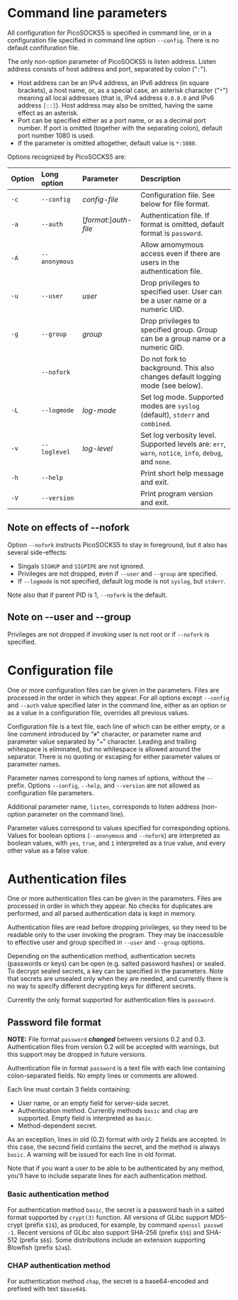 # Command line parameters

All configuration for PicoSOCKS5 is specified in command line, or in a
configuration file specified in command line option `--config`. There is no
default confifuration file.

The only non-option parameter of PicoSOCKS5 is listen address. Listen address
consists of host address and port, separated by colon ("`:`").

  * Host address can be an IPv4 address, an IPv6 address (in square brackets),
    a host name, or, as a special case, an asterisk character ("`*`") meaning
    all local addresses (that is, IPv4 address `0.0.0.0` and IPv6 address
    `[::]`). Host address may also be omitted, having the same effect as an
    asterisk.
  * Port can be specified either as a port name, or as a decimal port number.
    If port is omitted (together with the separating colon), default port
    number 1080 is used.
  * If the parameter is omitted altogether, default value is `*:1080`.

Options recognized by PicoSOCKS5 are:

|Option|Long option  |Parameter              |Description |
|:---- |:----------- |:--------------------- |:---------- |
|`-c`  |`--config`   |*config-file*          | Configuration file. See below for file format. |
|`-a`  |`--auth`     |[*format*:]*auth-file* | Authentication file. If format is  omitted, default format is `password`. |
|`-A`  |`--anonymous`|                       | Allow amomymous access even if there are users in the authentication file. |
|`-u`  |`--user`     |*user*                 | Drop privileges to specified user. User can be a user name or a numeric UID. |
|`-g`  |`--group`    |*group*                | Drop privileges to specified group. Group can be a group name or a numeric GID. |
|      |`--nofork`   |                       | Do not fork to background. This also changes default logging mode (see below). |
|`-L`  |`--logmode`  |*log-mode*             | Set log mode. Supported modes are `syslog` (default), `stderr` and `combined`. |
|`-v`  |`--loglevel` |*log-level*            | Set log verbosity level. Supported levels are: `err`, `warn`, `notice`, `info`, `debug`, and `none`. |
|`-h`  |`--help`     |                       | Print short help message and exit. |
|`-V`  |`--version`  |                       | Print program version and exit. |

## Note on effects of --nofork

Option `--nofork` instructs PicoSOCKS5 to stay in foreground, but it also
has several side-effects:

  * Singals `SIGHUP` and `SIGPIPE` are not ignored.
  * Privileges are not dropped, even if `--user` and `--group` are specified.
  * If `--logmode` is not specified, default log mode is not `syslog`, but `stderr`.

Note also that if parent PID is 1, `--nofork` is the default.

## Note on --user and --group

Privileges are not dropped if invoking user is not root or if `--nofork` is specified.

# Configuration file

One or more configuration files can be given in the parameters. Files are processed
in the order in which they appear. For all options except `--config` and `--auth`
value specified later in the command line, either as an option or as a value in a
configuration file, overrides all previous values.

Configuration file is a text file, each line of which can be either empty, or a
line comment introduced by "`#`" character, or parameter name and parameter value
separated by "`=`" character. Leading and trailing whitespace is eliminated, but no
whitespace is allowed around the separator. There is no quoting or escaping for
either parameter values or parameter names.

Parameter names correspond to long names of options, without the `--` prefix.
Options `--config`, `--help`, and `--version` are not allowed as configuration
file parameters.

Additional parameter name, `listen`, corresponds to listen address (non-option
parameter on the command line).

Parameter values correspond to values specified for corresponding options.
Values for boolean options (`--anonymous` and `--nofork`) are interpreted as
boolean values, with `yes`, `true`, and `1` interpreted as a true value, and
every other value as a false value.

# Authentication files

One or more authentication files can be given in the parameters. Files are processed
in order in which they appear. No checks for duplicates are performed, and all
parsed authentication data is kept in memory.

Authentication files are read before dropping privileges, so they need to be readable
only to the user invoking the program. They may be inaccessible to effective user and
group specified in `--user` and `--group` options.

Depending on the authentication method, authentication secrets (passwords or keys)
can be open (e.g. salted password hashes) or sealed. To decrypt sealed secrets, a
key can be specified in the parameters. Note that secrets are unsealed only when
they are needed, and currently there is no way to specify different decrypting
keys for different secrets.

Currently the only format supported for authentication files is `password`.

## Password file format

**NOTE:** File format `password` **_changed_** between versions 0.2 and 0.3.
Authentication files from version 0.2 will be accepted with warnings, but
this support may be dropped in future versions.

Authentication file in format `password` is a text file with each line
containing colon-separated fields. No empty lines or comments are allowed.

Each line must contain 3 fields containing:

  * User name, or an empty field for server-side secret.
  * Authentication method. Currently methods `basic` and `chap` are supported.
    Empty field is interpreted as `basic`.
  * Method-dependent secret.

As an exception, lines in old (0.2) format with only 2 fields are accepted.
In this case, the second field contains the secret, and the method is always
`basic`. A warning will be issued for each line in old format.

Note that if you want a user to be able to be authenticated by any method,
you'll have to include separate lines for each authentication method.

### Basic authentication method

For authentication method `basic`, the secret is a password hash in a salted
format supported by `crypt(3)` function. All versions of GLibc support
MD5-crypt (prefix `$1$`), as produced, for example, by command `openssl passwd -1`.
Recent versions of GLibc also support SHA-256 (prefix `$5$`) and SHA-512
(prefix `$6$`). Some distributions include an extension supporting
Blowfish (prefix `$2a$`).

### CHAP authentication method

For authentication method `chap`, the secret is a base64-encoded and
prefixed with text `$base64$`.
